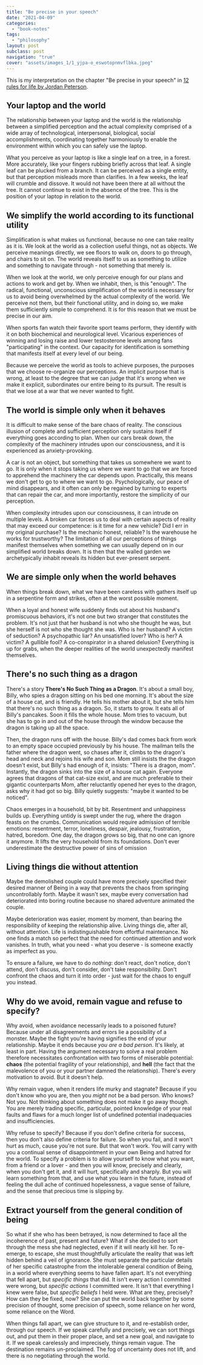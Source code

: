 ```yaml
---
title: "Be precise in your speech"
date: "2021-04-09"
categories:
  - "book-notes"
tags:
  - "philosophy"
layout: post
subclass: post
navigation: "true"
cover: "assets/images_1/1_yjpa-o_eswotopnmvflbka.jpeg"
---
```


This is my interpretation on the chapter "Be precise in your speech" in [12 rules for life by Jordan Peterson](https://www.amazon.com/12-Rules-Life-Antidote-Chaos/dp/0345816021).

## Your laptop and the world

The relationship between your laptop and the world is the relationship between a simplified perception and the actual complexity comprised of a wide array of technological, interpersonal, biological, social accomplishments, coordinating together harmoniously to enable the environment within which you can safely use the laptop.

What you perceive as your laptop is like a single leaf on a tree, in a forest. More accurately, like your fingers rubbing briefly across that leaf. A single leaf can be plucked from a branch. It can be perceived as a single entity, but that perception misleads more than clarifies. In a few weeks, the leaf will crumble and dissove. It would not have been there at all without the tree. It cannot continue to exist in the absence of the tree. This is the position of your laptop in relation to the world.

## We simplify the world according to its functional utility

Simplification is what makes us functional, because no one can take reality as it is. We look at the world as a collection useful things, not as objects. We perceive meanings directly, we see floors to walk on, doors to go through, and chairs to sit on. The world reveals itself to us as something to utilize and something to navigate through - not something that merely is.

When we look at the world, we only perceive enough for our plans and actions to work and get by. When we inhabit, then, is this "enough". The radical, functional, unconscious simplification of the world is necessary for us to avoid being overwhelmed by the actual complexity of the world. We perceive not them, but their functional utility, and in doing so, we make them sufficiently simple to comprehend. It is for this reason that we must be precise in our aim.

When sports fan watch their favorite sport teams perform, they identify with it on both biochemical and neurological level. Vicarious experiences of winning and losing raise and lower testosterone levels among fans "participating" in the context. Our capacity for identification is something that manifests itself at every level of our being.

Because we perceive the world as tools to achieve purposes, the purposes that we choose re-organize our perceptions. An implicit purpose that is wrong, at least to the degree that we can judge that it's wrong when we make it explicit, subordinates our entire being to its pursuit. The result is that we lose at a war that we never wanted to fight.

## The world is simple only when it behaves

It is difficult to make sense of the bare chaos of reality. The conscious illusion of complete and sufficient perception only sustains itself if everything goes according to plan. When our cars break down, the complexity of the machinery intrudes upon our consciousness, and it is experienced as anxiety-provoking.

A car is not an object, but something that takes us somewhere we want to go. It is only when it stops taking us where we want to go that we are forced to apprehend the machinery the car depends upon. Practically, this means we don't get to go to where we want to go. Psychologically, our peace of mind disappears, and it often can only be regained by turning to experts that can repair the car, and more importantly, restore the simplicity of our perception.

When complexity intrudes upon our consciousness, it can intrude on multiple levels. A broken car forces us to deal with certain aspects of reality that may exceed our competence: is it time for a new vehicle? Did I err in my original purchase? Is the mechanic honest, reliable? Is the warehouse he works for trustworthy? The limitation of all our perceptions of things manifest themselves when something we can usually depend on in our simplified world breaks down. It is then that the walled garden we archetypically inhabit reveals its hidden but ever-present serpent.

## We are simple only when the world behaves

When things break down, what we have been careless with gathers itself up in a serpentine form and strikes, often at the worst possible moment.

When a loyal and honest wife suddenly finds out about his husband's promiscuous behaviors, it's not one but two stranger that constitutes the problem. It's not just that her husband is not who she thought he was, but she herself is not who she thought she was. Who is her husband? A victim of seduction? A psychopathic liar? An unsatisfied lover? Who is her? A victim? A gullible fool? A co-conspirator in a shared delusion? Everything is up for grabs, when the deeper realities of the world unexpectedly manifest themselves.

## There's no such thing as a dragon

There's a story **There's No Such Thing as a Dragon**. It's about a small boy, Billy, who spies a dragon sitting on his bed one morning. It's about the size of a house cat, and is friendly. He tells his mother about it, but she tells him that there's no such thing as a dragon. So, it starts to grow. It eats all of Billy's pancakes. Soon it fills the whole house. Mom tries to vacuum, but she has to go in and out of the house through the window because the dragon is taking up all the space.

Then, the dragon runs off with the house. Billy's dad comes back from work to an empty space occupied previously by his house. The mailman tells the father where the dragon went, so chases after it, climbs to the dragon's head and neck and rejoins his wife and son. Mom still insists the the dragon doesn't exist, but Billy's had enough of it, insists: "There is a dragon, mom". Instantly, the dragon sinks into the size of a house cat again. Everyone agrees that dragons of that cat-size exist, and are much preferable to their gigantic counterparts Mom, after reluctantly opened her eyes to the dragon, asks why it had got so big. Billy quietly suggests: "maybe it wanted to be noticed".

Chaos emerges in a household, bit by bit. Resentment and unhappiness builds up. Everything untidy is swept under the rug, where the dragon feasts on the crumbs. Communication would require admission of terrible emotions: resentment, terror, loneliness, despair, jealousy, frustration, hatred, boredom. One day, the dragon grows so big, that no one can ignore it anymore. It lifts the very household from its foundations. Don't ever underestimate the destructive power of sins of omission

## Living things die without attention

Maybe the demolished couple could have more precisely specified their desired manner of Being in a way that prevents the chaos from springing uncontrollably forth. Maybe it wasn't sex, maybe every conversation had deteriorated into boring routine because no shared adventure animated the couple.

Maybe deterioration was easier, moment by moment, than bearing the responsibility of keeping the relationship alive. Living things die, after all, without attention. Life is indistinguishable from effortful maintenance. No one finds a match so perfect that the need for continued attention and work vanishes. In truth, what you need - what you deserve - is someone exactly as imperfect as you.

To ensure a failure, we have to do _nothing_: don't react, don't notice, don't attend, don't discuss, don't consider, don't take responsibility. Don't confront the chaos and turn it into order - just wait for the chaos to engulf you instead.

## Why do we avoid, remain vague and refuse to specify?

Why avoid, when avoidance necessarily leads to a poisoned future? Because under all disagreements and errors lie a possibility of a monster. Maybe the fight you're having signifies the end of your relationship. Maybe it ends because _you are a bad person_. It's likely, at least in part. Having the argument necessary to solve a real problem therefore necessitates confrontation with two forms of miserable potential: **chaos** (the potential fragility of your relationship), and **hell** (the fact that the malevolence of you or your partner damned the relationship). There's every motivation to avoid. But it doesn't help.

Why remain vague, when it renders life murky and stagnate? Because if you don't know who you are, then you _might_ not be a bad person. Who knows? Not you. Not thinking about something does not make it go away though. You are merely trading specific, particular, pointed knowledge of your real faults and flaws for a much longer list of undefined potential inadequacies and insufficiencies.

Why refuse to specify? Because if you don't define criteria for success, then you don't also define criteria for failure. So when you fail, and it won't hurt as much, cause you're not sure. But that won't work. You will carry with you a continual sense of disappointment in your own Being and hatred for the world. To specify a problem is to allow yourself to know what you want, from a friend or a lover - and then you will know, precisely and clearly, when you don't get it, and it will hurt, specifically and sharply. But you will learn something from that, and use what you learn in the future, instead of feeling the dull ache of continued hopelessness, a vague sense of failure, and the sense that precious time is slipping by.

## Extract yourself from the general condition of being

So what if she who has been betrayed, is now determined to face all the incoherence of past, present and future? What if she decided to sort through the mess she had neglected, even if it will nearly kill her. To re-emerge, to escape, she must thoughtfully articulate the reality that was left hidden behind a veil of ignorance. She must separate the particular details of her specific catastrophe from the intolerable general condition of Being, in a world where everything seems to have fallen apart. It's not everything that fell apart, but _specific things_ that did. It isn't every action I committed were wrong, but _specific actions_ I committed were. It isn't that everything I knew were false, but _specific beliefs_ I held were. What are they, precisely? How can they be fixed, now? She can put the world back together by some precision of thought, some precision of speech, some reliance on her word, some reliance on the Word.

When things fall apart, we can give structure to it, and re-establish order, through our speech. If we speak carefully and precisely, we can sort things out, and put them in their proper place, and set a new goal, and navigate to it. If we speak carelessly and imprecisely, things remain vague. The destination remains un-proclaimed. The fog of uncertainty does not lift, and there is no negotiating through the world.
